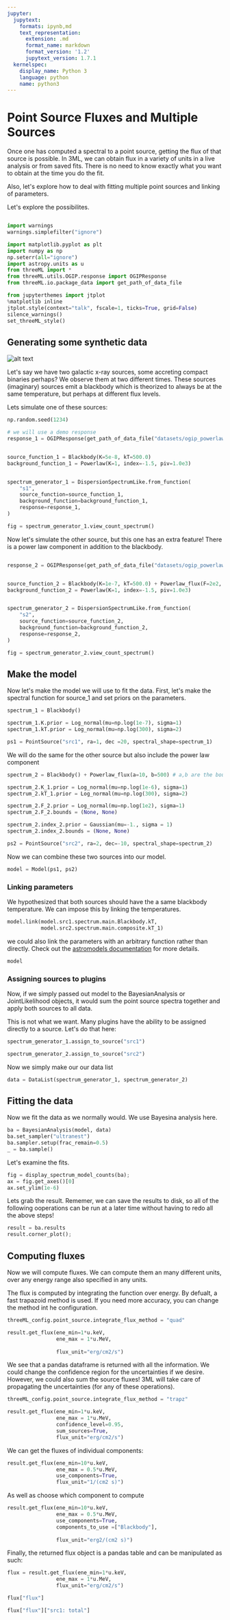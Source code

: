 ```yaml
---
jupyter:
  jupytext:
    formats: ipynb,md
    text_representation:
      extension: .md
      format_name: markdown
      format_version: '1.2'
      jupytext_version: 1.7.1
  kernelspec:
    display_name: Python 3
    language: python
    name: python3
---
```


<!-- #region -->
# Point Source Fluxes and Multiple Sources

Once one has computed a spectral to a point source, getting the flux of that source is possible.
In 3ML, we can obtain flux in a variety of units in a live analysis or from saved fits. There is no need to know exactly what you want to obtain at the time you do the fit.

Also, let's explore how to deal with fitting multiple point sources and linking of parameters.


Let's explore the possibilites.


<!-- #endregion -->

```python

```

```python nbsphinx="hidden"
import warnings
warnings.simplefilter("ignore")

```

```python
import matplotlib.pyplot as plt
import numpy as np
np.seterr(all="ignore")
import astropy.units as u
from threeML import *
from threeML.utils.OGIP.response import OGIPResponse
from threeML.io.package_data import get_path_of_data_file

```

```python nbsphinx="hidden"
from jupyterthemes import jtplot
%matplotlib inline
jtplot.style(context="talk", fscale=1, ticks=True, grid=False)
silence_warnings()
set_threeML_style()
```

<!-- #region -->
## Generating some synthetic data

![alt text](http://aasnova.org/wp-content/uploads/2016/03/fig16.jpg)

Let's say we have two galactic x-ray sources, some accreting compact binaries perhaps? We observe them at two different times. These sources (imaginary) sources emit a blackbody which is theorized to always be at the same temperature, but perhaps at different flux levels.


Lets simulate one of these sources:

<!-- #endregion -->

```python
np.random.seed(1234)

# we will use a demo response
response_1 = OGIPResponse(get_path_of_data_file("datasets/ogip_powerlaw.rsp"))


source_function_1 = Blackbody(K=5e-8, kT=500.0)
background_function_1 = Powerlaw(K=1, index=-1.5, piv=1.0e3)


spectrum_generator_1 = DispersionSpectrumLike.from_function(
    "s1",
    source_function=source_function_1,
    background_function=background_function_1,
    response=response_1,
)

fig = spectrum_generator_1.view_count_spectrum()
```

Now let's simulate the other source, but this one has an extra feature! There is a power law component in addition to the blackbody. 

```python

response_2 = OGIPResponse(get_path_of_data_file("datasets/ogip_powerlaw.rsp"))


source_function_2 = Blackbody(K=1e-7, kT=500.0) + Powerlaw_flux(F=2e2, index=-1.5, a=10, b=500)
background_function_2 = Powerlaw(K=1, index=-1.5, piv=1.0e3)


spectrum_generator_2 = DispersionSpectrumLike.from_function(
    "s2",
    source_function=source_function_2,
    background_function=background_function_2,
    response=response_2,
)

fig = spectrum_generator_2.view_count_spectrum()
```

## Make the model

Now let's make the model we will use to fit the data. First, let's make the spectral function for source_1 and set priors on the parameters.


```python
spectrum_1 = Blackbody()

spectrum_1.K.prior = Log_normal(mu=np.log(1e-7), sigma=1)
spectrum_1.kT.prior = Log_normal(mu=np.log(300), sigma=2)

ps1 = PointSource("src1", ra=1, dec =20, spectral_shape=spectrum_1)

```

We will do the same for the other source but also include the power law component 

```python
spectrum_2 = Blackbody() + Powerlaw_flux(a=10, b=500) # a,b are the bounds for the flux for this model

spectrum_2.K_1.prior = Log_normal(mu=np.log(1e-6), sigma=1)
spectrum_2.kT_1.prior = Log_normal(mu=np.log(300), sigma=2)

spectrum_2.F_2.prior = Log_normal(mu=np.log(1e2), sigma=1)
spectrum_2.F_2.bounds = (None, None)

spectrum_2.index_2.prior = Gaussian(mu=-1., sigma = 1)
spectrum_2.index_2.bounds = (None, None)

ps2 = PointSource("src2", ra=2, dec=-10, spectral_shape=spectrum_2)
```

Now we can combine these two sources into our model.

```python
model = Model(ps1, ps2)
```

### Linking parameters

We hypothesized that both sources should have the a same blackbody temperature. We can impose this by linking the temperatures. 


```python
model.link(model.src1.spectrum.main.Blackbody.kT, 
           model.src2.spectrum.main.composite.kT_1)
```

we could also link the parameters with an arbitrary function rather than directly. Check out the [astromodels documentation](https://astromodels.readthedocs.io/en/latest/Model_tutorial.html#linking-parameters) for more details.

```python
model
```

### Assigning sources to plugins

Now, if we simply passed out model to the BayesianAnalysis or JointLikelihood objects, it would sum the point source spectra together and apply both sources to all data. 

This is not what we want. Many plugins have the ability to be assigned directly to a source. Let's do that here:

```python
spectrum_generator_1.assign_to_source("src1")

spectrum_generator_2.assign_to_source("src2")
```

Now we simply make our our data list

```python
data = DataList(spectrum_generator_1, spectrum_generator_2)
```

## Fitting the data

Now we fit the data as we normally would. We use Bayesina analysis here.

```python
ba = BayesianAnalysis(model, data)
ba.set_sampler("ultranest")
ba.sampler.setup(frac_remain=0.5)
_ = ba.sample()
```

Let's examine the fits.

```python
fig = display_spectrum_model_counts(ba);
ax = fig.get_axes()[0]
ax.set_ylim(1e-6)
```

Lets grab the result. Rememer, we can save the results to disk, so all of the following ooperations can be run at a later time without having to redo all the above steps!

```python
result = ba.results
result.corner_plot();
```

## Computing fluxes

Now we will compute fluxes. We can compute them an many different units, over any energy range also specified in any units. 

The flux is computed by integrating the function over energy. By defualt, a fast trapazoid method is used. If you need more accuracy, you can change the method int he configuration.


```python
threeML_config.point_source.integrate_flux_method = "quad"

result.get_flux(ene_min=1*u.keV, 
                ene_max = 1*u.MeV,
                
                flux_unit="erg/cm2/s")
```

We see that a pandas dataframe is returned with all the information. We could change the confidence region for the uncertainties if we desire. However, we could also sum the source fluxes! 3ML will take care of propagating the uncertainties (for any of these operations). 

```python
threeML_config.point_source.integrate_flux_method = "trapz"

result.get_flux(ene_min=1*u.keV, 
                ene_max = 1*u.MeV,
                confidence_level=0.95,
                sum_sources=True,
                flux_unit="erg/cm2/s")
```

We can get the fluxes of individual components:

```python
result.get_flux(ene_min=10*u.keV, 
                ene_max = 0.5*u.MeV,
                use_components=True,
                flux_unit="1/(cm2 s)")
```

As well as choose which component to compute

```python
result.get_flux(ene_min=10*u.keV, 
                ene_max = 0.5*u.MeV,
                use_components=True,
                components_to_use =["Blackbody"],
                
                flux_unit="erg2/(cm2 s)")
```

Finally, the returned flux object is a pandas table and can be manipulated as such:

```python
flux = result.get_flux(ene_min=1*u.keV, 
                ene_max = 1*u.MeV,
                flux_unit="erg/cm2/s")
```

```python
flux["flux"]
```

```python
flux["flux"]["src1: total"]
```
